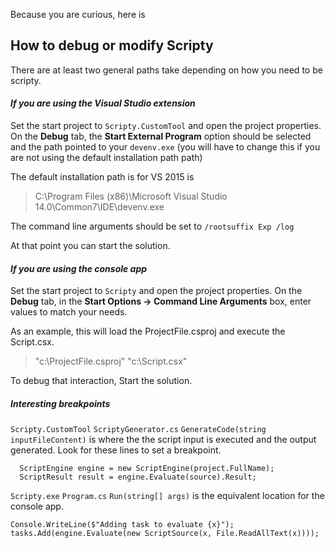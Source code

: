 Because you are curious, here is 

## How to debug or modify Scripty

There are at least two general paths take depending on how you need to be scripty. 

#### _If you are using the Visual Studio extension_

Set the start project to `Scripty.CustomTool` and open the project 
properties. On the **Debug** tab, the **Start External Program** option 
should be selected and the path pointed to your `devenv.exe` (you will have to change this
if you are not using the default installation path path)

The default installation path is for VS 2015 is
> C:\Program Files (x86)\Microsoft Visual Studio 14.0\Common7\IDE\devenv.exe

The command line arguments should be set to `/rootsuffix Exp /log` 

At that point you can start the solution. 



#### _If you are using the console app_

Set the start project to `Scripty` and open the project properties. On the **Debug** tab, 
in the **Start Options -> Command Line Arguments** box, enter values to match your needs. 

As an example, this will load the ProjectFile.csproj and execute the Script.csx.
> "c:\ProjectFile.csproj" "c:\Script.csx" 

To debug that interaction, Start the solution.



##### Interesting breakpoints

`Scripty.CustomTool`  `ScriptyGenerator.cs` `GenerateCode(string inputFileContent)` is
where the the script input is executed and the output generated. Look for these lines to set a 
breakpoint. 

``` 
  ScriptEngine engine = new ScriptEngine(project.FullName);
  ScriptResult result = engine.Evaluate(source).Result;
```


`Scripty.exe` `Program.cs` `Run(string[] args)` is the equivalent location for the console
app.

```
Console.WriteLine($"Adding task to evaluate {x}");
tasks.Add(engine.Evaluate(new ScriptSource(x, File.ReadAllText(x))));
```